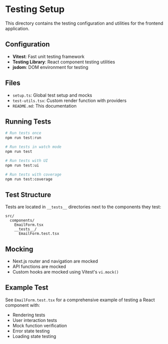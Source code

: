 # Testing Setup

This directory contains the testing configuration and utilities for the frontend application.

## Configuration

- **Vitest**: Fast unit testing framework
- **Testing Library**: React component testing utilities
- **jsdom**: DOM environment for testing

## Files

- `setup.ts`: Global test setup and mocks
- `test-utils.tsx`: Custom render function with providers
- `README.md`: This documentation

## Running Tests

```bash
# Run tests once
npm run test:run

# Run tests in watch mode
npm run test

# Run tests with UI
npm run test:ui

# Run tests with coverage
npm run test:coverage
```

## Test Structure

Tests are located in `__tests__` directories next to the components they test:

```
src/
  components/
    EmailForm.tsx
    __tests__/
      EmailForm.test.tsx
```

## Mocking

- Next.js router and navigation are mocked
- API functions are mocked
- Custom hooks are mocked using Vitest's `vi.mock()`

## Example Test

See `EmailForm.test.tsx` for a comprehensive example of testing a React component with:

- Rendering tests
- User interaction tests
- Mock function verification
- Error state testing
- Loading state testing
